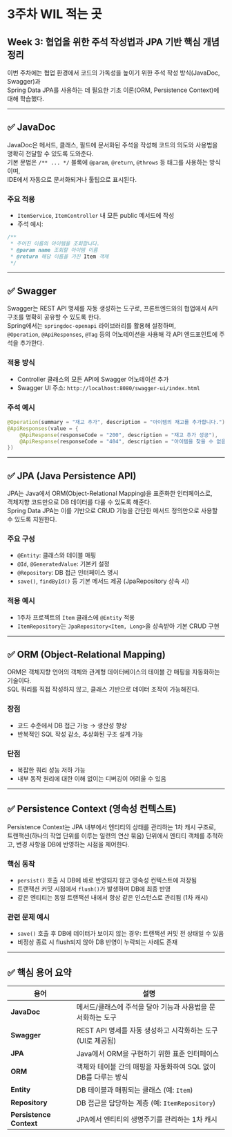 # 3주차 WIL 적는 곳
## Week 3: 협업을 위한 주석 작성법과 JPA 기반 핵심 개념 정리

이번 주차에는 협업 환경에서 코드의 가독성을 높이기 위한 주석 작성 방식(JavaDoc, Swagger)과  
Spring Data JPA를 사용하는 데 필요한 기초 이론(ORM, Persistence Context)에 대해 학습했다.

---

## ✅ JavaDoc

JavaDoc은 메서드, 클래스, 필드에 문서화된 주석을 작성해 코드의 의도와 사용법을 명확히 전달할 수 있도록 도와준다.  
기본 문법은 `/** ... */` 블록에 `@param`, `@return`, `@throws` 등 태그를 사용하는 방식이며,  
IDE에서 자동으로 문서화되거나 툴팁으로 표시된다.

### 주요 적용
- `ItemService`, `ItemController` 내 모든 public 메서드에 작성
- 주석 예시:
```java
/**
 * 주어진 이름의 아이템을 조회합니다.
 * @param name 조회할 아이템 이름
 * @return 해당 이름을 가진 Item 객체
 */
```

---

## ✅ Swagger

Swagger는 REST API 명세를 자동 생성하는 도구로, 프론트엔드와의 협업에서 API 구조를 명확히 공유할 수 있도록 한다.  
Spring에서는 `springdoc-openapi` 라이브러리를 활용해 설정하며,  
`@Operation`, `@ApiResponses`, `@Tag` 등의 어노테이션을 사용해 각 API 엔드포인트에 주석을 추가한다.

### 적용 방식
- Controller 클래스의 모든 API에 Swagger 어노테이션 추가
- Swagger UI 주소: `http://localhost:8080/swagger-ui/index.html`

### 주석 예시
```java
@Operation(summary = "재고 추가", description = "아이템의 재고를 추가합니다.")
@ApiResponses(value = {
    @ApiResponse(responseCode = "200", description = "재고 추가 성공"),
    @ApiResponse(responseCode = "404", description = "아이템을 찾을 수 없음")
})
```

---

## ✅ JPA (Java Persistence API)

JPA는 Java에서 ORM(Object-Relational Mapping)을 표준화한 인터페이스로,  
객체지향 코드만으로 DB 데이터를 다룰 수 있도록 해준다.  
Spring Data JPA는 이를 기반으로 CRUD 기능을 간단한 메서드 정의만으로 사용할 수 있도록 지원한다.

### 주요 구성
- `@Entity`: 클래스와 테이블 매핑
- `@Id`, `@GeneratedValue`: 기본키 설정
- `@Repository`: DB 접근 인터페이스 명시
- `save()`, `findById()` 등 기본 메서드 제공 (JpaRepository 상속 시)

### 적용 예시
- 1주차 프로젝트의 `Item` 클래스에 `@Entity` 적용
- `ItemRepository`는 `JpaRepository<Item, Long>`을 상속받아 기본 CRUD 구현

---

## ✅ ORM (Object-Relational Mapping)

ORM은 객체지향 언어의 객체와 관계형 데이터베이스의 테이블 간 매핑을 자동화하는 기술이다.  
SQL 쿼리를 직접 작성하지 않고, 클래스 기반으로 데이터 조작이 가능해진다.

### 장점
- 코드 수준에서 DB 접근 가능 → 생산성 향상
- 반복적인 SQL 작성 감소, 추상화된 구조 설계 가능

### 단점
- 복잡한 쿼리 성능 저하 가능
- 내부 동작 원리에 대한 이해 없이는 디버깅이 어려울 수 있음

---

## ✅ Persistence Context (영속성 컨텍스트)

Persistence Context는 JPA 내부에서 엔티티의 상태를 관리하는 1차 캐시 구조로,  
트랜잭션(하나의 작업 단위를 이루는 일련의 연산 묶음) 단위에서 엔티티 객체를 추적하고, 변경 사항을 DB에 반영하는 시점을 제어한다.

### 핵심 동작
- `persist()` 호출 시 DB에 바로 반영되지 않고 영속성 컨텍스트에 저장됨
- 트랜잭션 커밋 시점에서 `flush()`가 발생하며 DB에 최종 반영
- 같은 엔티티는 동일 트랜잭션 내에서 항상 같은 인스턴스로 관리됨 (1차 캐시)

### 관련 문제 예시
- `save()` 호출 후 DB에 데이터가 보이지 않는 경우: 트랜잭션 커밋 전 상태일 수 있음
- 비정상 종료 시 flush되지 않아 DB 반영이 누락되는 사례도 존재

---

## ✅ 핵심 용어 요약

| 용어 | 설명 |
|------|------|
| **JavaDoc** | 메서드/클래스에 주석을 달아 기능과 사용법을 문서화하는 도구 |
| **Swagger** | REST API 명세를 자동 생성하고 시각화하는 도구 (UI로 제공됨) |
| **JPA** | Java에서 ORM을 구현하기 위한 표준 인터페이스 |
| **ORM** | 객체와 테이블 간의 매핑을 자동화하여 SQL 없이 DB를 다루는 방식 |
| **Entity** | DB 테이블과 매핑되는 클래스 (예: `Item`) |
| **Repository** | DB 접근을 담당하는 계층 (예: `ItemRepository`) |
| **Persistence Context** | JPA에서 엔티티의 생명주기를 관리하는 1차 캐시 |

